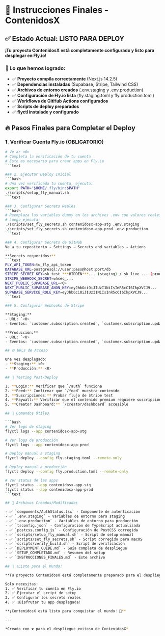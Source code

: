 # 🚀 Instrucciones Finales - ContenidosX

## ✅ Estado Actual: LISTO PARA DEPLOY

**¡Tu proyecto ContenidosX está completamente configurado y listo para desplegar en Fly.io!**

### 🎯 Lo que hemos logrado:

- ✅ **Proyecto compila correctamente** (Next.js 14.2.5)
- ✅ **Dependencias instaladas** (Supabase, Stripe, Tailwind CSS)
- ✅ **Archivos de entorno creados** (.env.staging y .env.production)
- ✅ **Configuración de Fly.io lista** (fly.staging.toml y fly.production.toml)
- ✅ **Workflows de GitHub Actions configurados**
- ✅ **Scripts de deploy preparados**
- ✅ **flyctl instalado y configurado**

## 🔥 Pasos Finales para Completar el Deploy

### 1. Verificar Cuenta Fly.io (OBLIGATORIO)
```bash
# Ve a: <0>
# Completa la verificación de tu cuenta
# Esto es necesario para crear apps en Fly.io
```text

### 2. Ejecutar Deploy Inicial
```bash
# Una vez verificada tu cuenta, ejecuta:
export PATH="$HOME/.fly/bin:$PATH"
./scripts/setup_fly_manual.sh
```text

### 3. Configurar Secrets Reales
```bash
# Reemplaza las variables dummy en los archivos .env con valores reales
# Luego ejecuta:
./scripts/set_fly_secrets.sh contenidosx-app-stg .env.staging
./scripts/set_fly_secrets.sh contenidosx-app-prod .env.production
```text

### 4. Configurar Secrets de GitHub
Ve a tu repositorio → Settings → Secrets and variables → Actions

**Secrets requeridos:**
```text
FLY_API_TOKEN=tu_fly_api_token
DATABASE_URL=postgresql://user:pass@host:port/db
STRIPE_SECRET_KEY=sk_test_***HIDDEN***... (staging) / sk_live_... (production)
STRIPE_WEBHOOK_SECRET=whsec_...
NEXT_PUBLIC_SUPABASE_URL=<0>
NEXT_PUBLIC_SUPABASE_ANON_KEY=eyJhbGciOiJIUzI1NiIsInR5cCI6IkpXVCJ9...
SUPABASE_SERVICE_ROLE_KEY=eyJhbGciOiJIUzI1NiIsInR5cCI6IkpXVCJ9...
```text

### 5. Configurar Webhooks de Stripe

**Staging:**
- URL: `<0>
- Eventos: `customer.subscription.created`, `customer.subscription.updated`, `customer.subscription.deleted`

**Producción:**
- URL: `<0>
- Eventos: `customer.subscription.created`, `customer.subscription.updated`, `customer.subscription.deleted`

## 🌐 URLs de Acceso

Una vez desplegado:
- **Staging:** <0>
- **Producción:** <0>

## 🧪 Testing Post-Deploy

1. **Login:** Verificar que `/auth` funciona
2. **Feed:** Confirmar que `/feed` muestra contenido
3. **Suscripciones:** Probar flujo de Stripe test
4. **Paywall:** Verificar que el contenido premium requiere suscripción
5. **Creator Dashboard:** `/creator/dashboard` accesible

## 🔧 Comandos Útiles

```bash
# Ver logs de staging
flyctl logs --app contenidosx-app-stg

# Ver logs de producción
flyctl logs --app contenidosx-app-prod

# Deploy manual a staging
flyctl deploy --config fly.staging.toml --remote-only

# Deploy manual a producción
flyctl deploy --config fly.production.toml --remote-only

# Ver status de las apps
flyctl status --app contenidosx-app-stg
flyctl status --app contenidosx-app-prod
```text

## 📁 Archivos Creados/Modificados

- ✅ `components/AuthStatus.tsx` - Componente de autenticación
- ✅ `.env.staging` - Variables de entorno para staging
- ✅ `.env.production` - Variables de entorno para producción
- ✅ `tsconfig.json` - Configuración de TypeScript actualizada
- ✅ `postcss.config.js` - Configuración de PostCSS corregida
- ✅ `scripts/setup_fly_manual.sh` - Script de setup manual
- ✅ `scripts/set_fly_secrets.sh` - Script corregido para macOS
- ✅ `scripts/verify_build.sh` - Script de verificación
- ✅ `DEPLOYMENT_GUIDE.md` - Guía completa de despliegue
- ✅ `SETUP_COMPLETADO.md` - Resumen del setup
- ✅ `INSTRUCCIONES_FINALES.md` - Este archivo

## 🎊 ¡Listo para el Mundo!

**Tu proyecto ContenidosX está completamente preparado para el despliegue en Fly.io.**

Solo necesitas:
1. ✅ Verificar tu cuenta en Fly.io
2. ✅ Ejecutar el script de setup
3. ✅ Configurar los secrets reales
4. ✅ ¡Disfrutar tu app desplegada!

**¡ContenidosX está listo para conquistar el mundo! 🚀**

---

*Creado con ❤️ para el despliegue exitoso de ContenidosX*
